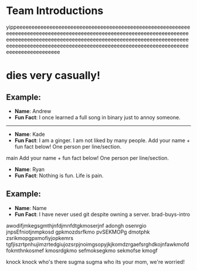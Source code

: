 # Team Introductions
yippeeeeeeeeeeeeeeeeeeeeeeeeeeeeeeeeeeeeeeeeeeeeeeeeeeeeeeeeeeeeeeeeeeeeeeeeeeeeeeeeeeeeeeeeeeeeeeeeeeeeeeeeeeeeeeeeeeeeeeeeeeeeeeeeeeeeeeeeeeeeeeeeeeeeeeeeeeeeeeeeeeeeeeeeeeeeeeeeeeeeeeeeeeeeeeeeeeeeeeeeeeeeeeeeeeeeeeeeeeeeeeeeeeeeeeeeeeeeeeeeeeeeeeeeeeeeeeeeeee

dies very casually!
=======
## Example:
- **Name**: Andrew
- **Fun Fact**: I once learned a full song in binary just to annoy someone.

---


- **Name**: Kade
- **Fun Fact**: I am a ginger. I am not liked by many people.
Add your name + fun fact below! One person per line/section.

main
Add your name + fun fact below! One person per line/section.

- **Name**: Ryan
- **Fun Fact**: Nothing is fun. Life is pain.

## Example:
- **Name**: Name
- **Fun Fact**: I have never used git despite owning a server.
brad-buys-intro

awodifjmkegsgmthjnfdjmnfdtgkmoserjnf adongh osenrgio jnpsEfniotjnmpkosd gpkmozdsrfkmo pvSEKMOPg dmotphk zsrikmopgpxmofiyjopkemrs tgfjiszrtpnhujimzrtedgiujozsrpjnoimgsopyjkjkomdzrgaefsrghdkojnfawkmofdfokmthnkosmef kmosrdgkmo sefmoksegkmo sekmofse kmogf

knock knock
who's there
sugma
sugma who
its your mom, we're worried!